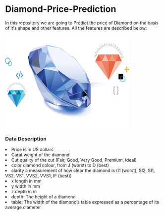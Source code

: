# Diamond-Price-Prediction
In this repository we are going to Predict the price of Diamond on the basis of it's shape and other features. All the features are described below:

<img src="https://github.com/Junaidkh/Diamond-Price-Prediction/blob/master/image/diamond.jpeg" height="300" width="400">


### Data Description
<li>Price is in US dollars</li>
<li>Carat weight of the diamond</li>
<li>Cut quality of the cut (Fair, Good, Very Good, Premium, Ideal)</li>
<li>color diamond colour, from J (worst) to D (best)</li>
<li>clarity a measurement of how clear the diamond is (I1 (worst), SI2, SI1, VS2, VS1, VVS2, VVS1, IF (best))</li>
<li>x length in mm</li>
<li>y width in mm</li>
<li>z depth in m</li>
<li>depth: The height of a diamond</li>
<li>table: The width of the diamond’s table expressed as a percentage of its average diameter</li>